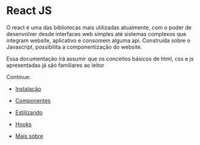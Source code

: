 # React JS

O react é uma das bibliotecas mais utilizadas atualmente, com o poder de desenvolver desde interfaces web simples até sistemas complexos que integram website, aplicativo e consomem alguma api.
Construída sobre o Javascript, possibilita a componentização do website.


Essa documentação irá assumir que os conceitos básicos de html, css e js apresentadas já são familiares ao leitor


Continue:

* [Instalação](instalacao.md)

* [Componentes](componentes.md)

* [Estilizando](estilizando.md)

* [Hooks](hooks.md)

* [Mais sobre](mais-sobre.md)